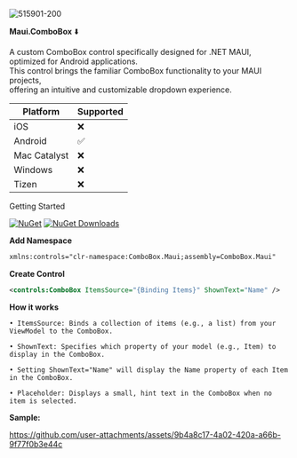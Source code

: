 ![515901-200](https://github.com/user-attachments/assets/8d35eb74-f195-4117-ad83-06e2a83b92c4)

**Maui.ComboBox** ⬇️

A custom ComboBox control specifically designed for .NET MAUI, optimized for Android applications. <br>
This control brings the familiar ComboBox functionality to your MAUI projects, <br>
offering an intuitive and customizable dropdown experience.

 Platform  | Supported |
| ------------- | ------------- |
| iOS  |❌|
| Android  |✅|
| Mac Catalyst	  |❌|
| Windows  |❌|
| Tizen	 |❌|

Getting Started

[![NuGet](https://img.shields.io/nuget/v/ComboBox.Maui.svg)](https://www.nuget.org/packages/ComboBox.Maui/) [![NuGet Downloads](https://img.shields.io/nuget/dt/ComboBox.Maui.svg)](https://www.nuget.org/packages/ComboBox.Maui/)



**Add Namespace**
```xml
xmlns:controls="clr-namespace:ComboBox.Maui;assembly=ComboBox.Maui"
```
**Create Control**
```xml
<controls:ComboBox ItemsSource="{Binding Items}" ShownText="Name" />
```
**How it works**

```
• ItemsSource: Binds a collection of items (e.g., a list) from your ViewModel to the ComboBox.

• ShownText: Specifies which property of your model (e.g., Item) to display in the ComboBox.

• Setting ShownText="Name" will display the Name property of each Item in the ComboBox.

• Placeholder: Displays a small, hint text in the ComboBox when no item is selected.
```
**Sample:**

https://github.com/user-attachments/assets/9b4a8c17-4a02-420a-a66b-9f77f0b3e44c

